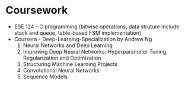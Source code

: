 # Coursework

- ESE 124 - C programming (bitwise operations, data struture include stack and queue, table-based FSM implementation)
- Coursera - Deep-Learning-Specialization by Andrew Ng
  1. Neural Networks and Deep Learning
  2. Improving Deep Neural Networks: Hyperparameter Tuning, Regularization and Optimization
  3. Structuring Machine Learning Projects
  4. Convolutional Neural Networks
  5. Sequence Models
